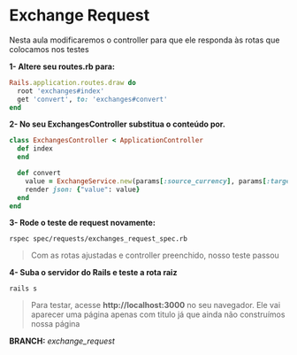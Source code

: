 # Exchange Request

Nesta aula modificaremos o controller para que ele responda às rotas que colocamos nos testes



**1- Altere seu routes.rb para:**

```ruby
Rails.application.routes.draw do
  root 'exchanges#index'
  get 'convert', to: 'exchanges#convert'
end
```



**2- No seu ExchangesController substitua o conteúdo por.**

```ruby
class ExchangesController < ApplicationController
  def index
  end

  def convert
    value = ExchangeService.new(params[:source_currency], params[:target_currency], params[:amount]).call
    render json: {"value": value}
  end
end
```



**3- Rode o teste de request novamente:**

```shell
rspec spec/requests/exchanges_request_spec.rb
```

> Com as rotas ajustadas e controller preenchido, nosso teste passou



**4- Suba o servidor do Rails e teste a rota raiz**

```
rails s
```

> Para testar, acesse **http://localhost:3000** no seu navegador. Ele vai aparecer uma página apenas com titulo já que ainda não construímos nossa página



**BRANCH:** *exchange_request*